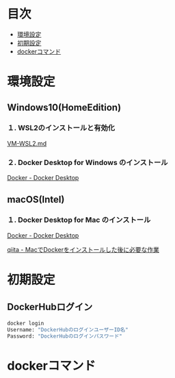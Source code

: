 # 目次
- [環境設定](#環境設定)  
- [初期設定](#初期設定)  
- [dockerコマンド](#dockerコマンド)  

# 環境設定
## Windows10(HomeEdition)
### １. WSL2のインストールと有効化  
[VM-WSL2.md](/VM-WSL2.md)  

### ２. Docker Desktop for Windows のインストール  
[Docker - Docker Desktop](https://www.docker.com/products/docker-desktop/)

## macOS(Intel)
### １. Docker Desktop for Mac のインストール  
[Docker - Docker Desktop](https://www.docker.com/products/docker-desktop/)  

[qiita - MacでDockerをインストールした後に必要な作業](https://qiita.com/butada/items/4044c5efd03341c8afef)  


# 初期設定  
## DockerHubログイン  
```bash
docker login
Username: "DockerHubのログインユーザーID名"
Password: "DockerHubのログインパスワード"
```

# dockerコマンド